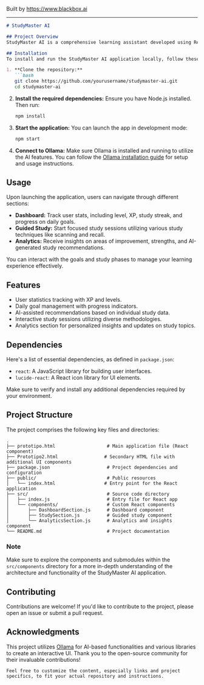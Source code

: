 
Built by https://www.blackbox.ai

---

```markdown
# StudyMaster AI

## Project Overview
StudyMaster AI is a comprehensive learning assistant developed using React. This application leverages artificial intelligence to enhance the studying experience by providing features such as guided study sessions, daily goals tracking, and analytics on study progress. The app is designed to help users efficiently organize their study materials and focus on areas that need improvement.

## Installation
To install and run the StudyMaster AI application locally, follow these steps:

1. **Clone the repository:**
   ```bash
   git clone https://github.com/yourusername/studymaster-ai.git
   cd studymaster-ai
   ```

2. **Install the required dependencies:**
   Ensure you have Node.js installed. Then run:
   ```bash
   npm install
   ```

3. **Start the application:**
   You can launch the app in development mode:
   ```bash
   npm start
   ```

4. **Connect to Ollama:**
   Make sure Ollama is installed and running to utilize the AI features. You can follow the [Ollama installation guide](https://ollama.com) for setup and usage instructions.

## Usage
Upon launching the application, users can navigate through different sections:
- **Dashboard:** Track user stats, including level, XP, study streak, and progress on daily goals.
- **Guided Study:** Start focused study sessions utilizing various study techniques like scanning and recall.
- **Analytics:** Receive insights on areas of improvement, strengths, and AI-generated study recommendations.

You can interact with the goals and study phases to manage your learning experience effectively.

## Features
- User statistics tracking with XP and levels.
- Daily goal management with progress indicators.
- AI-assisted recommendations based on individual study data.
- Interactive study sessions utilizing diverse methodologies.
- Analytics section for personalized insights and updates on study topics.

## Dependencies
Here's a list of essential dependencies, as defined in `package.json`:
- `react`: A JavaScript library for building user interfaces.
- `lucide-react`: A React icon library for UI elements.

Make sure to verify and install any additional dependencies required by your environment.

## Project Structure
The project comprises the following key files and directories:
```
.
├── prototipo.html                   # Main application file (React component)
├── Prototipo2.html                 # Secondary HTML file with additional UI components
├── package.json                     # Project dependencies and configuration
├── public/                          # Public resources
│   └── index.html                  # Entry point for the React application
├── src/                             # Source code directory
│   ├── index.js                     # Entry file for React app
│   └── components/                  # Custom React components
│       ├── DashboardSection.js      # Dashboard component
│       ├── StudySection.js          # Guided study component
│       └── AnalyticsSection.js      # Analytics and insights component
└── README.md                        # Project documentation
```

### Note
Make sure to explore the components and submodules within the `src/components` directory for a more in-depth understanding of the architecture and functionality of the StudyMaster AI application.

## Contributing
Contributions are welcome! If you'd like to contribute to the project, please open an issue or submit a pull request.

## Acknowledgments
This project utilizes [Ollama](https://ollama.com) for AI-based functionalities and various libraries to create an interactive UI. Thank you to the open-source community for their invaluable contributions!

```
Feel free to customize the content, especially links and project specifics, to fit your actual repository and instructions.